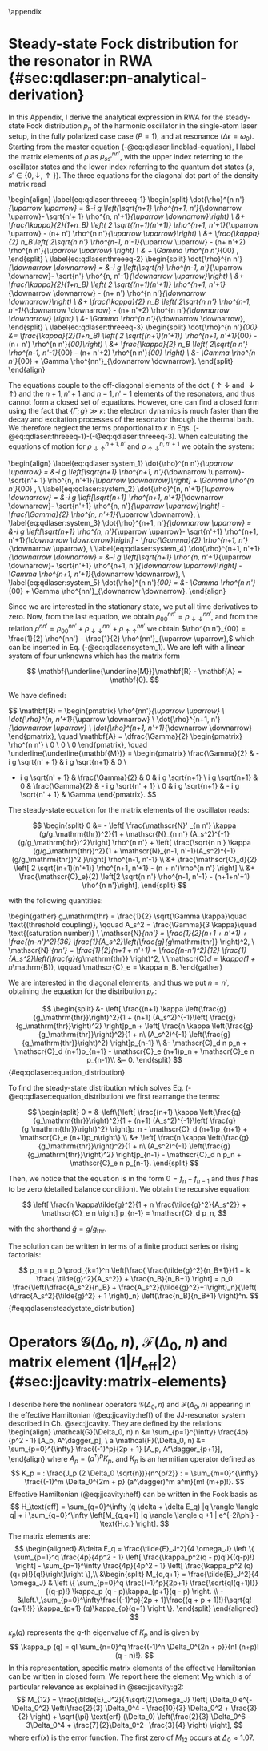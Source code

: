\appendix

# Steady-state Fock distribution for the resonator in RWA {#sec:qdlaser:pn-analytical-derivation}

In this Appendix, I derive the analytical expression in RWA for the steady-state 
Fock distribution $p_n$ of the harmonic oscillator in the single-atom laser setup, in the fully polarized case case ($P=1$), and at resonance ($\Delta\epsilon = \omega_0$). Starting from the master equation (-@eq:qdlaser:lindblad-equation}, I label the matrix elements of $\rho$ as  $\rho^{nn'}_{ss'}$, with the upper index referring to the oscillator states
and the lower index referring to the quantum dot states
($s, s' \in \{0, \downarrow, \uparrow\}$).
The three equations for the diagonal dot part of the density matrix read

\begin{align}
    \label{eq:qdlaser:threeeq-1}
    \begin{split}
    \dot{\rho}^{n n'}_{\uparrow \uparrow} = &-i g \left(\sqrt{n+1} \rho^{n+1, n'}_{\downarrow \uparrow}- \sqrt{n'+ 1} \rho^{n, n'+1}_{\uparrow \downarrow}\right) \\
    &+ \frac{\kappa}{2}(1+n_B) \left( 2 \sqrt{(n+1)(n'+1)} \rho^{n+1, n'+1}_{\uparrow \uparrow} - (n+ n') \rho^{n n'}_{\uparrow \uparrow}\right) \\
    &+ \frac{\kappa}{2} n_B\left( 2\sqrt{n n'} \rho^{n-1, n'-1}_{\uparrow \uparrow} - (n+ n'+2) \rho^{n n'}_{\uparrow \uparrow} \right) \\
    & + \Gamma \rho^{n n'}_{00} ,
    \end{split} \\
    \label{eq:qdlaser:threeeq-2}
    \begin{split}
    \dot{\rho}^{n n'}_{\downarrow \downarrow} = &-i g \left(\sqrt{n} \rho^{n-1, n'}_{\uparrow \downarrow}- \sqrt{n'} \rho^{n, n'-1}_{\downarrow \uparrow}\right) \\
    &+ \frac{\kappa}{2}(1+n_B) \left( 2 \sqrt{(n+1)(n'+1)} \rho^{n+1, n'+1}_{\downarrow \downarrow} - (n+ n') \rho^{n n'}_{\downarrow \downarrow}\right) \\
    &+ \frac{\kappa}{2} n_B \left( 2\sqrt{n n'} \rho^{n-1, n'-1}_{\downarrow \downarrow} - (n+ n'+2) \rho^{n n'}_{\downarrow \downarrow} \right) \\
    &- \Gamma \rho^{n n'}_{\downarrow \downarrow}, 
    \end{split} \\
    \label{eq:qdlaser:threeeq-3}
    \begin{split}
    \dot{\rho}^{n n'}_{00} &= \frac{\kappa}{2}(1+n_B) \left( 2 \sqrt{(n+1)(n'+1)} \rho^{n+1, n'+1}_{00} - (n+ n') \rho^{n n'}_{00}\right) \\
    &+ \frac{\kappa}{2} n_B \left( 2\sqrt{n n'} \rho^{n-1, n'-1}_{00} - (n+ n'+2) \rho^{n n'}_{00} \right) \\
    &- \Gamma \rho^{n n'}_{00} + \Gamma \rho^{nn'}_{\downarrow \downarrow}.
    \end{split}
\end{align}

The equations couple to the off-diagonal elements of the dot ($\uparrow \downarrow$ and $\downarrow \uparrow$) and the $n+1, n'+1$ and $n-1, n'-1$ elements of the resonators, and thus cannot form a closed set of equations. 
However, one can find a closed form using the fact that $\{\Gamma; g\} \gg \kappa$: the electron dynamics is much faster than the decay and excitation processes of the resonator through the thermal bath. We therefore neglect the terms proportional to $\kappa$ in Eqs. (-@eq:qdlaser:threeeq-1)-(-@eq:qdlaser:threeeq-3). When calculating the equations of motion for 
$\rho^{n+1,n'}_{\downarrow \uparrow}$ and $\rho^{n,n'+1}_{\uparrow \downarrow}$ we obtain the system:

\begin{align}
 \label{eq:qdlaser:system_1}
 \dot{\rho}^{n n'}_{\uparrow \uparrow} = &-i g \left[\sqrt{n+1} \rho^{n+1, n'}_{\downarrow \uparrow}- \sqrt{n'+ 1} \rho^{n, n'+1}_{\uparrow \downarrow}\right] + \Gamma \rho^{n n'}_{00} , \\
  \label{eq:qdlaser:system_2}
   \dot{\rho}^{n, n'+1}_{\uparrow \downarrow} = &-i g \left[\sqrt{n+1} \rho^{n+1, n'+1}_{\downarrow \downarrow}- \sqrt{n'+1} \rho^{n, n'}_{\uparrow \uparrow}\right] - \frac{\Gamma}{2} \rho^{n, n'+1}_{\uparrow \downarrow}, \\
    \label{eq:qdlaser:system_3}
   \dot{\rho}^{n+1, n'}_{\downarrow \uparrow} = &-i g \left[\sqrt{n+1} \rho^{n, n'}_{\uparrow \uparrow}- \sqrt{n'+1} \rho^{n+1, n'+1}_{\downarrow \downarrow}\right] - \frac{\Gamma}{2} \rho^{n+1, n'}_{\downarrow \uparrow}, \\
 \label{eq:qdlaser:system_4}
 \dot{\rho}^{n+1, n'+1}_{\downarrow \downarrow} = &-i g \left[\sqrt{n+1} \rho^{n, n'+1}_{\uparrow \downarrow}- \sqrt{n'+1} \rho^{n+1, n'}_{\downarrow \uparrow}\right] - \Gamma \rho^{n+1, n'+1}_{\downarrow \downarrow}, \\
  \label{eq:qdlaser:system_5} 
 \dot{\rho}^{n n'}_{00} = &- \Gamma \rho^{n n'}_{00} + \Gamma \rho^{nn'}_{\downarrow \downarrow}.
\end{align}

Since we are interested in the stationary state, we put all time derivatives to zero. Now, from the last equation, we obtain  $\rho^{n n'}_{00} = \rho^{nn'}_{\downarrow \downarrow}$, and from the relation 
$\rho^{nn'} = \rho^{n n'}_{00} + \rho^{nn'}_{\downarrow \downarrow} + \rho^{nn'}_{\uparrow \uparrow}$ we obtain $\rho^{n n'}_{00} = \frac{1}{2} \rho^{nn'}  - \frac{1}{2} \rho^{nn'}_{\uparrow \uparrow},$ which can be inserted in Eq. (-@eq:qdlaser:system_1). We are left with a linear system of four unknowns 
which has the matrix form

$$
\mathbf{\underline{\underline{M}}}\mathbf{R} - \mathbf{A} = \mathbf{0}.
$$

We have defined:

$$
\mathbf{R} = \begin{pmatrix} \rho^{nn'}_{\uparrow \uparrow} \\  \dot{\rho}^{n, n'+1}_{\uparrow \downarrow} \\ \dot{\rho}^{n+1, n'}_{\downarrow \uparrow} \\ \dot{\rho}^{n+1, n'+1}_{\downarrow \downarrow} \end{pmatrix}, \quad \mathbf{A} = \dfrac{\Gamma}{2} \begin{pmatrix} \rho^{n n'} \\ 0 \\ 0 \\ 0 \end{pmatrix}, \quad
 \underline{\underline{\mathbf{M}}} = \begin{pmatrix}
\frac{\Gamma}{2} & - i g \sqrt{n' + 1} & i g \sqrt{n+1} & 0 \\
- i g \sqrt{n' + 1} & \frac{\Gamma}{2} & 0 & i g \sqrt{n+1} \\
i g \sqrt{n+1} & 0 & \frac{\Gamma}{2} & - i g \sqrt{n' + 1}  \\
0 & i g \sqrt{n+1} & - i g \sqrt{n' + 1}  & \Gamma 
\end{pmatrix}.
$$

The steady-state equation for the matrix elements of the oscillator reads:

$$
\begin{split}
0 &= - \left[ \frac{\mathscr{N}' _{n n'} \kappa (g/g_\mathrm{thr})^2}{1 + \mathscr{N}_{n n'} (A_s^2)^{-1} (g/g_\mathrm{thr})^2}\right] \rho^{n n'} + \left[ \frac{\sqrt{n n'} \kappa (g/g_\mathrm{thr})^2}{1 + \mathscr{N}_{n-1, n'-1}(A_s^2)^{-1} (g/g_\mathrm{thr})^2 }\right] \rho^{n-1, n'-1} \\
&+ \frac{\mathscr{C}_d}{2} \left[ 2 \sqrt{(n+1)(n'+1)} \rho^{n+1, n'+1} - (n + n')\rho^{n n'} \right] \\
&+ \frac{\mathscr{C}_e}{2} \left[2 \sqrt{n n'} \rho^{n-1, n'-1} - (n+1+n'+1) \rho^{n n'}\right],
\end{split}
$$

with the following quantities:

\begin{gather}
g_\mathrm{thr} = \frac{1}{2} \sqrt{\Gamma \kappa}\quad \text{(threshold coupling)}, \qquad A_s^2 = \frac{\Gamma}{3 \kappa}\quad \text{(saturation number)} \\
\mathscr{N}_{nn'} = \frac{1}{2}(n+1 + n'+1) + \frac{(n-n')^2}{36} \frac{1}{A_s^2}\left(\frac{g}{g_\mathrm{thr}} \right)^2, \\
\mathscr{N}'_{nn'} = \frac{1}{2}(n+1 + n'+1) + \frac{(n-n')^2}{12} \frac{1}{A_s^2}\left(\frac{g}{g_\mathrm{thr}} \right)^2, \\
\mathscr{C}_d = \kappa(1 + n_\mathrm{B}), \qquad \mathscr{C}_e = \kappa n_B.
\end{gather}

We are interested in the diagonal elements, and thus we put $n = n'$, obtaining the equation for the distribution $p_n$:

$$
\begin{split}
&- \left[ \frac{(n+1) \kappa \left(\frac{g}{g_\mathrm{thr}}\right)^2}{1 + (n+1) (A_s^2)^{-1}\left( \frac{g}{g_\mathrm{thr}}\right)^2} \right]p_n + \left[ \frac{n \kappa \left(\frac{g}{g_\mathrm{thr}}\right)^2}{1 + n\ (A_s^2)^{-1} \left(\frac{g}{g_\mathrm{thr}}\right)^2} \right]p_{n-1} \\
&-  \mathscr{C}_d n p_n +  \mathscr{C}_d (n+1)p_{n+1} - \mathscr{C}_e (n+1)p_n +  \mathscr{C}_e n p_{n-1}\\
&= 0.
\end{split}
$$
{#eq:qdlaser:equation_distribution}

To find the steady-state distribution which solves Eq. (-@eq:qdlaser:equation_distribution) we first rearrange the terms:

$$
\begin{split}
0 = &-\left\{\left[ \frac{(n+1) \kappa \left(\frac{g}{g_\mathrm{thr}}\right)^2}{1 + (n+1) (A_s^2)^{-1}\left( \frac{g}{g_\mathrm{thr}}\right)^2} \right]p_n -  \mathscr{C}_d (n+1)p_{n+1} + \mathscr{C}_e (n+1)p_n\right\} \\
&+  \left[ \frac{n \kappa \left(\frac{g}{g_\mathrm{thr}}\right)^2}{1 + n\ (A_s^2)^{-1} \left(\frac{g}{g_\mathrm{thr}}\right)^2} \right]p_{n-1} -  \mathscr{C}_d n p_n +  \mathscr{C}_e n p_{n-1}.
\end{split}
$$

Then, we notice that the equation is in the form  $0 = f_n - f_{n-1}$ and thus $f$ has to be zero (detailed balance condition).
We obtain the recursive equation:

$$
\left[ \frac{n \kappa\tilde{g}^2}{1 + n \frac{\tilde{g}^2}{A_s^2}} + \mathscr{C}_e n \right] p_{n-1} = \mathscr{C}_d p_n,
$$

with the shorthand $\tilde{g} = g/g_\mathrm{thr}$. 

The solution can be written in terms of a finite product series 
or rising factorials:

$$
p_n = p_0 \prod_{k=1}^n \left[\frac{ \frac{\tilde{g}^2}{n_B+1}}{1 + k \frac{ \tilde{g}^2}{A_s^2}} + \frac{n_B}{n_B+1} \right] 
= p_0 \frac{\left(\dfrac{A_s^2}{n_B} + \frac{A_s^2}{\tilde{g}^2}+1\right)_n}{\left( \dfrac{A_s^2}{\tilde{g}^2} + 1 \right)_n} \left(\frac{n_B}{n_B+1} \right)^n.
$$
{#eq:qdlaser:steadystate_distribution}


# Operators $\mathcal{G}(\Delta_0, n)$, $\mathcal{F}(\Delta_0, n)$ and matrix element $\langle 1 | H_\text{eff} | 2 \rangle$ {#sec:jjcavity:matrix-elements}

I describe here the nonlinear operators $\mathcal{G}(\Delta_0, n)$ and
$\mathcal{F}(\Delta_0, n)$ appearing in the effective Hamiltonian (@eq:jjcavity:heff) of the
JJ-resonator system described in Ch. @sec:jjcavity. They are defined by
the relations:
\begin{align}
\mathcal{G}(\Delta_0, n) n &= \sum_{p=1}^{\infty} \frac{4p}{p^2 - 1} [A_p,
A^\dagger_p], \\
a \mathcal{F}(\Delta_0, n) &= \sum_{p=0}^{\infty} \frac{(-1)^p}{2p + 1} [A_p,
A^\dagger_{p+1}],
\end{align}
where $A_p = (a^\dagger)^p K_p$, and $K_p$ is an hermitian operator defined as
$$
K_p = : \frac{J_p (2 \Delta_0 \sqrt{n})}{n^{p/2}} : = \sum_{m=0}^{\infty}
\frac{(-1)^m \Delta_0^{2m + p} (a^\dagger)^m a^m}{m! (m+p)!}.
$$
Effective Hamiltonian (@eq:jjcavity:heff) can be written in the Fock basis as
$$
H_\text{eff} = \sum_{q=0}^\infty (q \delta + \delta E_q) |q \rangle \langle q| +
i \sum_{q=0}^\infty \left[M_{q,q+1} |q \rangle \langle q +1 | e^{-2i\phi} - \text{H.c.} \right].
$$
The matrix elements are:
$$
\begin{aligned}
&\delta E_q = \frac{\tilde{E}_J^2}{4 \omega_J} \left \{ \sum_{p=1}^q
\frac{4p}{4p^2 - 1} \left[ \frac{\kappa_p^2(q - p)q!}{(q-p)!} \right] -
\sum_{p=1}^\infty \frac{4p}{4p^2 - 1} \left[ \frac{\kappa_p^2 (q) (q+p)!}{q!}\right]\right \},\\
&\begin{split}
    M_{q,q+1} = \frac{\tilde{E}_J^2}{4 \omega_J} & \left \{ \sum_{p=0}^q \frac{(-1)^p}{2p+1}
   \frac{\sqrt{q!(q+1)!}}{(q-p)!} \kappa_p (q - p)\kappa_{p+1}(q - p) \right. \\
              -&\left.\,\sum_{p=0}^\infty\frac{(-1)^p}{2p + 1}\frac{(q + p + 1)!}{\sqrt{q!(q+1)!}} \kappa_{p+1} (q)\kappa_{p}(q+1) \right \}.
\end{split}
\end{aligned}
$$

$\kappa_p (q)$ represents the $q$-th eigenvalue of $K_p$ and is given by
$$
\kappa_p (q) = q! \sum_{n=0}^q \frac{(-1)^n \Delta_0^{2n + p}}{n! (n+p)! (q - n)!}.
$$
In this representation, specific matrix elements of the effective Hamiltonian
can be written in closed form. We report here the element $M_{12}$ which is of
particular relevance as explained in @sec:jjcavity:g2:
$$
M_{12} = \frac{\tilde{E}_J^2}{4\sqrt{2}\omega_J} \left[ \Delta_0 e^{-\Delta_0^2}
\left(\frac{2}{3} \Delta_0^4 - \frac{10}{3} \Delta_0^2 + \frac{3}{2} \right) +
\sqrt{\pi} \text{erf} (\Delta_0) \left(\frac{2}{3} \Delta_0^6 - 3\Delta_0^4 + \frac{7}{2}\Delta_0^2-
\frac{3}{4} \right) \right],
$$
where $\text{erf}(x)$ is the error function. The first zero of $M_{12}$ occurs
at $\Delta_0 \approx 1.07$.
